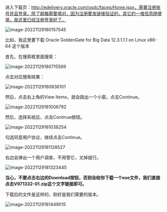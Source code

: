 进入下载页：http://edelivery.oracle.com/osdc/faces/Home.jspx，需要注册账号并且登录，除了邮箱需要填对，因为注册要发链接验证的，其它的一堆信息随便填，我这里已经注册登录好了。

![image-20221129180157545](https://oss.ikeguang.com/image/202211291805847.png)

比如，我这里要下载 Oracle GoldenGate for Big Data 12.3.1.1.1 on Linux x86-64 这个版本

首先，在搜索框里面搜索：

![image-20221129180715569](https://oss.ikeguang.com/image/202211291807803.png)

点击对应搜索结果：

![image-20221129180836101](https://oss.ikeguang.com/image/202211291808666.png)

然后，点击右上角的View Items，就会跳出一个小窗，点击Continue。

![image-20221129181006792](https://oss.ikeguang.com/image/202211291810097.png)

然后，选择系统后，点击Continue按钮。

![image-20221129181038254](https://oss.ikeguang.com/image/202211291810775.png)

勾选同意用户协议，继续点击Continue。

![image-20221129181128527](https://oss.ikeguang.com/image/202211291811217.png)

右边会弹出一个用户调查，不用管它，叉掉就行。

![image-20221129181323445](https://oss.ikeguang.com/image/202211291813769.png)

**当心，不要点击右边的Download按钮，否则会给你下载一个exe文件，我们直接点击V971332-01.zip这个文字链接即可。**

下载后的文件是这样的，刚好是我们需要的版本。

![image-20221129181449015](https://oss.ikeguang.com/image/202211291814172.png)

